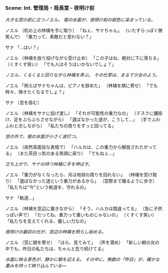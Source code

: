 ### Scene: Int. 管理局・局長室 - 夜明け前

*大きな窓の前に立つノエル。*
*堀の水面が、夜明け前の紺色に染まっている。*

ノエル
（机の上の林檎を手に取り）
「ねぇ、サナちゃん」
（いたずらっぽく微笑んで）
「重力って、素敵だと思わない？」

サナ
「...はい？」

ノエル
（林檎を放り投げながら受け止め）
「この子はね、絶対に下に落ちる」
（くすくす笑い）
「でも人はそうはいかないでしょ？」

*ノエル、くるくると回りながら林檎を弄ぶ。*
*その仕草は、まるで少女のよう。*

ノエル
「例えばサナちゃんは、ピアノを辞めた」
（林檎を頬に寄せ）
「でも時々、弾きたくなるでしょ？」

サナ
（息を呑む）

ノエル
（林檎をサナに投げ渡し）
「それが可能性の重力なの」
（デスクに腰掛け、足をぶらぶらさせながら）
「選ばなかった道が、こうして...」
（手でふわふわと示しながら）
「私たちの周りをずっと回ってる」

*窓の外で、堀の水面が小さく波打つ。*

ノエル
（突然真面目な表情で）
「ハルカは、この重力から解放されたがってる」
（また茶目っ気のある笑顔に戻り）
「でもねぇ...」

*立ち上がり、サナの持つ林檎に手を伸ばす。*

ノエル
「重力がなくなったら、月は地球の周りを回れない」
（林檎を受け取り）
「選ばなかった道という重力があるから」
（窓際まで踊るように歩き）
「私たちは"今"という軌道を、守れるの」

サナ
「軌道...」

ノエル
（林檎を窓辺に置きながら）
「そう、ハルカは間違ってる」
（急に子供っぽい声で）
「だってね、重力って重いものじゃないの」
（くすくす笑い）
「私たちを支えてくれる、優しい力なの」

*夜明けの最初の光が、窓辺の林檎を照らし始める。*

ノエル
（窓に額を寄せ）
「ほら、見てみて」
（声を潜め）
「新しい朝の光の中でも、昨日の私たちは、ちゃんと在り続けてる」

*水面に映る景色が、静かに朝を迎える。*
*その中に、無数の「昨日」が、確かな重みを持って映り込んでいる―*